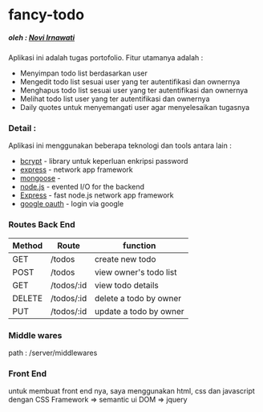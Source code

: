 # fancy-todo
##### oleh : [Novi Irnawati]

Aplikasi ini adalah tugas portofolio. Fitur utamanya adalah :
  - Menyimpan todo list berdasarkan user
  - Mengedit todo list sesuai user yang ter autentifikasi dan ownernya
  - Menghapus todo list sesuai user yang ter autentifikasi dan ownernya
  - Melihat todo list user yang ter autentifikasi dan ownernya
  - Daily quotes untuk menyemangati user agar menyelesaikan tugasnya

### Detail :
Aplikasi ini menggunakan beberapa teknologi dan tools antara lain :
* [bcrypt] - library untuk keperluan enkripsi password
* [express] - network app framework
* [mongoose] - 
* [node.js] - evented I/O for the backend
* [Express] - fast node.js network app framework
* [google oauth] - login via google


### Routes Back End
|Method| Route | function |
| ------ | ------ | ------ |
|GET| /todos | create new todo |
|POST| /todos |  view owner's todo list|
|GET| /todos/:id | view todo details |
|DELETE| /todos/:id | delete a todo by owner |
|PUT| /todos/:id | update a todo by owner |

### Middle wares
path : /server/middlewares

### Front End
untuk membuat front end nya, saya menggunakan html, css dan javascript dengan
CSS Framework => semantic ui
DOM => jquery

[bcrypt]: <https://github.com/noviirna>
[express]: <https://github.com/noviirna>
[mongoose]: <https://github.com/noviirna>
[node.js]: <https://github.com/noviirna>
[Express]: <https://github.com/noviirna>
[Novi Irnawati]: <https://github.com/noviirna>
[google oauth]: <https://github.com/noviirna>
